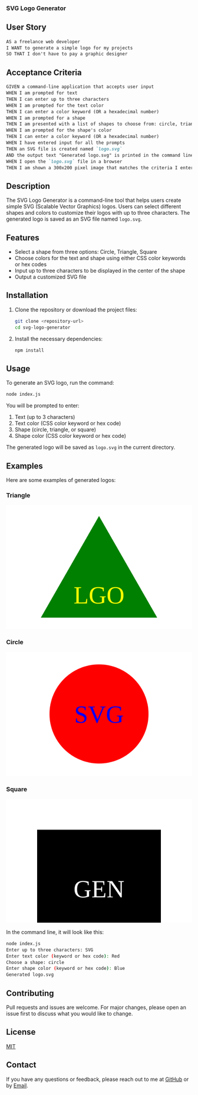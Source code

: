 ### SVG Logo Generator

## User Story
```markdown
AS a freelance web developer
I WANT to generate a simple logo for my projects
SO THAT I don't have to pay a graphic designer
```

## Acceptance Criteria
```markdown
GIVEN a command-line application that accepts user input
WHEN I am prompted for text
THEN I can enter up to three characters
WHEN I am prompted for the text color
THEN I can enter a color keyword (OR a hexadecimal number)
WHEN I am prompted for a shape
THEN I am presented with a list of shapes to choose from: circle, triangle, and square
WHEN I am prompted for the shape's color
THEN I can enter a color keyword (OR a hexadecimal number)
WHEN I have entered input for all the prompts
THEN an SVG file is created named `logo.svg`
AND the output text "Generated logo.svg" is printed in the command line
WHEN I open the `logo.svg` file in a browser
THEN I am shown a 300x200 pixel image that matches the criteria I entered
```

## Description
The SVG Logo Generator is a command-line tool that helps users create simple SVG (Scalable Vector Graphics) logos. Users can select different shapes and colors to customize their logos with up to three characters. The generated logo is saved as an SVG file named `logo.svg`.

## Features
- Select a shape from three options: Circle, Triangle, Square
- Choose colors for the text and shape using either CSS color keywords or hex codes
- Input up to three characters to be displayed in the center of the shape
- Output a customized SVG file

## Installation
1. Clone the repository or download the project files:
    ```sh
    git clone <repository-url>
    cd svg-logo-generator
    ```

2. Install the necessary dependencies:
    ```sh
    npm install
    ```

## Usage
To generate an SVG logo, run the command:
```sh
node index.js
```

You will be prompted to enter:
1. Text (up to 3 characters)
2. Text color (CSS color keyword or hex code)
3. Shape (circle, triangle, or square)
4. Shape color (CSS color keyword or hex code)

The generated logo will be saved as `logo.svg` in the current directory.

## Examples
Here are some examples of generated logos:

### Triangle
![Triangle Logo](examples/example-triangle.svg)

### Circle
![Circle Logo](examples/example-circle.svg)

### Square
![Square Logo](examples/example-square.svg)

In the command line, it will look like this:
```sh
node index.js
Enter up to three characters: SVG
Enter text color (keyword or hex code): Red
Choose a shape: circle
Enter shape color (keyword or hex code): Blue
Generated logo.svg
```

## Contributing
Pull requests and issues are welcome. For major changes, please open an issue first to discuss what you would like to change.

## License
[MIT](https://choosealicense.com/licenses/mit/)

## Contact
If you have any questions or feedback, please reach out to me at [GitHub](https://github.com/BenJR546) or by [Email](mailto:benjrice546@gmail.com).